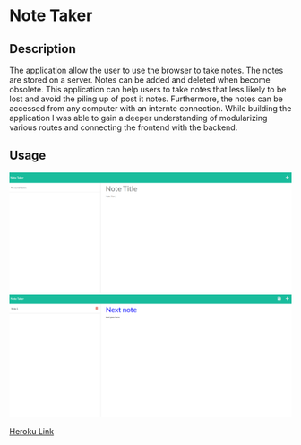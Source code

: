 # Note Taker

## Description

The application allow the user to use the browser to take notes. The notes are stored on a server. Notes can be added and deleted when become obsolete. 
This application can help users to take notes that less likely to be lost and avoid the piling up of post it notes. Furthermore, the notes can be accessed from any computer with an internte connection. 
While building the application I was able to gain a deeper understanding of modularizing various routes and connecting the frontend with the backend. 



## Usage

![alt text](/Assets/notespage.png)
![alt text](/Assets/notespage2.png)

[Heroku Link](https://morning-taiga-59903.herokuapp.com/)


